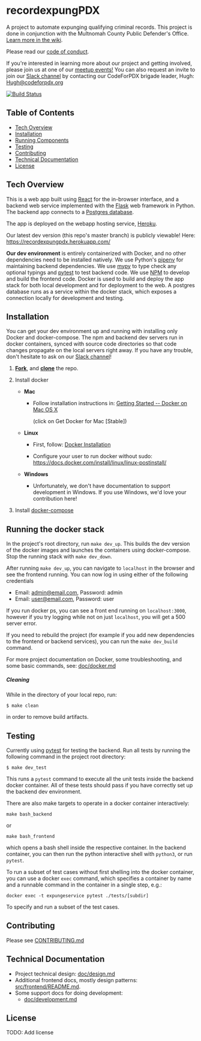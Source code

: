 # recordexpungPDX
A project to automate expunging qualifying criminal records.  This project is done in conjunction with the Multnomah County Public Defender's Office. [Learn more in the wiki](https://github.com/codeforpdx/recordexpungPDX/wiki).

Please read our [code of conduct](http://www.codeforpdx.org/about/conduct).

If you're interested in learning more about our project and getting involved, please join us at one of our [meetup events!](https://www.meetup.com/Code-for-PDX/) You can also request an invite to join our [Slack channel](https://codeforpdx.slack.com/#record_expung) by contacting our CodeForPDX brigade leader, Hugh: Hugh@codeforpdx.org



[![Build Status](https://travis-ci.com/codeforpdx/recordexpungPDX.svg?branch=master)](https://travis-ci.com/codeforpdx/recordexpungPDX)

## Table of Contents
- [Tech Overview](#tech-overview)
- [Installation](#installation)
- [Running Components](#running-the-docker-stack)
- [Testing](#testing)
- [Contributing](#contributing)
- [Technical Documentation](#technical-documentation)
- [License](#license)

## Tech Overview

This is a web app built using [React](https://reactjs.org/) for the in-browser interface, and a backend web service implemented with the [Flask](https://palletsprojects.com/p/flask/) web framework in Python. The backend app connects to a [Postgres database](https://www.postgresql.org/).

The app is deployed on the webapp hosting service, [Heroku](https://www.heroku.com/).

Our latest dev version (this repo's master branch) is publicly viewable! Here: https://recordexpungpdx.herokuapp.com/

**Our dev environment** is entirely containerized with Docker, and no other dependencies need to be installed natively. We use Python's [pipenv](https://docs.pipenv.org/en/latest/) for maintaining backend dependencies. We use [mypy](http://mypy-lang.org/) to type check any optional typings and [pytest](https://pytest.org/en/latest/) to test backend code. We use [NPM](https://www.npmjs.com/) to develop and build the frontend code. Docker is used to build and deploy the app stack for both local development and for deployment to the web. A postgres database runs as a service within the docker stack, which exposes a connection locally for development and testing.

## Installation

You can get your dev environment up and running with installing only Docker and docker-compose. The npm and backend dev servers run in docker containers, synced with source code directories so that code changes propagate on the local servers right away. If you have any trouble, don't hesitate to ask on our [Slack channel](https://codeforpdx.slack.com/#record_expung)!

1. **[Fork](https://help.github.com/articles/fork-a-repo/#fork-an-example-repository)**,
  and **[clone](https://help.github.com/articles/fork-a-repo/#step-2-create-a-local-clone-of-your-fork)** the repo.


2. Install docker

   * **Mac**

        - Follow installation instructions in: [Getting Started -- Docker on Mac OS X](https://medium.com/allenhwkim/getting-started-docker-on-mac-os-x-72c64670464a)

          (click on Get Docker for Mac [Stable])

   * **Linux**

        - First, follow: [Docker Installation](https://docs.docker.com/install/linux/docker-ce/ubuntu/#install-using-the-repository)

        - Configure your user to run docker without sudo: https://docs.docker.com/install/linux/linux-postinstall/

   * **Windows**
        - Unfortunately, we don't have documentation to support development in Windows. If you use Windows, we'd love your contribution here!

3. Install [docker-compose](https://docs.docker.com/compose/install/)

## Running the docker stack

In the project's root directory, run `make dev_up`. This builds the dev version of the docker images and launches the containers using docker-compose. Stop the running stack with `make dev_down`.

After running `make dev_up`, you can navigate to `localhost` in the browser and see the frontend running.  You can now log in using either of the following credentials

* Email: admin@email.com, Password: admin
* Email: user@email.com, Password: user

If you run docker ps, you can see a front end running on `localhost:3000`, however if you try logging while not on just `localhost`, you will get a 500 server error.

If you need to rebuild the project (for example if you add new dependencies to the frontend or backend services), you can run the `make dev_build` command.

For more project documentation on Docker, some troubleshooting, and some basic commands, see:
[doc/docker.md](https://github.com/codeforpdx/recordexpungPDX/blob/master/doc/docker.md)

##### Cleaning

While in the directory of your local repo, run:

```
$ make clean
```
in order to remove build artifacts.


## Testing

Currently using [pytest](https://docs.pytest.org) for testing the backend.
Run all tests by running the following command in the project root directory:

```
$ make dev_test
```

This runs a `pytest` command to execute all the unit tests inside the backend docker container. All of these tests should pass if you have correctly set up the backend dev environment.

There are also make targets to operate in a docker container interactively:

```
make bash_backend
```

or

```
make bash_frontend
```


which opens a bash shell inside the respective container. In the backend container, you can then run the python interactive shell with `python3`, or run `pytest`.

To run a subset of test cases without first shelling into the docker container, you can use a docker `exec` command, which specifies a container by name and a runnable command in the container in a single step, e.g.:

```
docker exec -t expungeservice pytest ./tests/[subdir]
```

To specify and run a subset of the test cases.

## Contributing

Please see [CONTRIBUTING.md](CONTRIBUTING.md)

## Technical Documentation

 - Project technical design: [doc/design.md](doc/design.md)
 - Additional frontend docs, mostly design patterns: [src/frontend/README.md](src/frontend/README.md).
 - Some support docs for doing development:
   - [doc/development.md](doc/development.md)

## License

TODO: Add license
